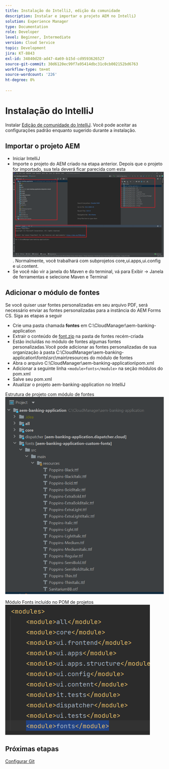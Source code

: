 ```yaml
---
title: Instalação do IntelliJ, edição da comunidade
description: Instalar e importar o projeto AEM no IntelliJ
solution: Experience Manager
type: Documentation
role: Developer
level: Beginner, Intermediate
version: Cloud Service
topic: Development
jira: KT-8843
exl-id: 34840d28-ad47-4a69-b15d-cd9593626527
source-git-commit: 30d6120ec99f7a95414dbc31c0cb002152bd6763
workflow-type: tm+mt
source-wordcount: '226'
ht-degree: 0%

---
```


# Instalação do IntelliJ

Instalar [Edição de comunidade do IntelliJ](https://www.jetbrains.com/idea/download/#section=windows). Você pode aceitar as configurações padrão enquanto sugerido durante a instalação.

## Importar o projeto AEM

* Iniciar IntelliJ
* Importe o projeto do AEM criado na etapa anterior. Depois que o projeto for importado, sua tela deverá ficar parecida com esta ![aem-banking-app](assets/aem-banking-app.png). Normalmente, você trabalhará com subprojetos core,ui.apps,ui.config e ui.content.
* Se você não vir a janela do Maven e do terminal, vá para Exibir -> Janela de ferramentas e selecione Maven e Terminal

## Adicionar o módulo de fontes

Se você quiser usar fontes personalizadas em seu arquivo PDF, será necessário enviar as fontes personalizadas para a instância do AEM Forms CS. Siga as etapas a seguir

* Crie uma pasta chamada **fontes** em C:\CloudManager\aem-banking-application
* Extrair o conteúdo de [font.zip](assets/fonts.zip) na pasta de fontes recém-criada
* Estão incluídas no módulo de fontes algumas fontes personalizadas.Você pode adicionar as fontes personalizadas de sua organização à pasta C:\CloudManager\aem-banking-application\fonts\src\main\resources do módulo de fontes
* Abra o arquivo C:\CloudManager\aem-banking-application\pom.xml
* Adicionar a seguinte linha  ```<module>fonts</module>``` na seção módulos do pom.xml
* Salve seu pom.xml
* Atualizar o projeto aem-banking-application no IntelliJ

Estrutura de projeto com módulo de fontes
![fontes-módulo](assets/fonts-module.png)

Módulo Fonts incluído no POM de projetos
![fonts-pom](assets/fonts-module-pom.png)

## Próximas etapas

[Configurar Git](./setup-git.md)
